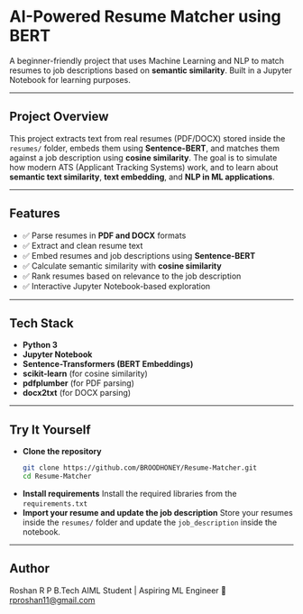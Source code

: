 # AI-Powered Resume Matcher using BERT

A beginner-friendly project that uses Machine Learning and NLP to match resumes to job descriptions based on **semantic similarity**. Built in a Jupyter Notebook for learning purposes.

---

## Project Overview

This project extracts text from real resumes (PDF/DOCX) stored inside the `resumes/` folder, embeds them using **Sentence-BERT**, and matches them against a job description using **cosine similarity**. The goal is to simulate how modern ATS (Applicant Tracking Systems) work, and to learn about **semantic text similarity**, **text embedding**, and **NLP in ML applications**.

---

## Features

- ✅ Parse resumes in **PDF and DOCX** formats
- ✅ Extract and clean resume text
- ✅ Embed resumes and job descriptions using **Sentence-BERT**
- ✅ Calculate semantic similarity with **cosine similarity**
- ✅ Rank resumes based on relevance to the job description
- ✅ Interactive Jupyter Notebook-based exploration

---

## Tech Stack

- **Python 3**
- **Jupyter Notebook**
- **Sentence-Transformers (BERT Embeddings)**
- **scikit-learn** (for cosine similarity)
- **pdfplumber** (for PDF parsing)
- **docx2txt** (for DOCX parsing)

---

## Try It Yourself

- **Clone the repository**
  ```bash
  git clone https://github.com/BROODHONEY/Resume-Matcher.git
  cd Resume-Matcher
  ```
- **Install requirements**
  Install the required libraries from the `requirements.txt`
- **Import your resume and update the job description**
  Store your resumes inside the `resumes/` folder and update the `job_description` inside the notebook.

---

## Author
Roshan R P
B.Tech AIML Student | Aspiring ML Engineer
📧 rproshan11@gmail.com
